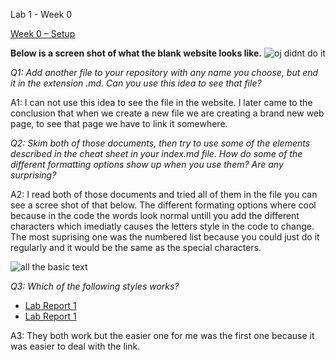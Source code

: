 Lab 1 - Week 0

[Week 0 – Setup](https://ucsd-cse15l-f22.github.io/week/week0/)

**Below is a screen shot of what the blank website looks like.**
![oj didnt do it](https://user-images.githubusercontent.com/66755589/192164130-73501410-0c6f-4eb0-8e0b-0096f5bcfd60.png)


*Q1: Add another file to your repository with any name you choose, but end it in the extension .md. Can you use this idea to see that file?*

A1: I can not use this idea to see the file in the website. I later came to the conclusion that when we create a new file we are creating a brand new web page, to see that page we have to link it somewhere.

*Q2: Skim both of those documents, then try to use some of the elements described in the cheat sheet in your index.md file. How do some of the different formatting options show up when you use them? Are any surprising?*

A2: I read both of those documents and tried all of them in the file you can see a scree shot of that below. The different formating options where cool because in the code the words look normal untill you add the different characters which imediatly causes the letters style in the code to change. The most suprising one was the numbered list because you could just do it regularly and it would be the same as the special characters.


![all the basic text](https://user-images.githubusercontent.com/66755589/192222356-06192ac9-a3e1-43af-92f0-2504b38b3e9f.png)

*Q3: Which of the following styles works?*

* [Lab Report 1](lab-report-1-week-0.html)
* [Lab Report 1](https://<your-username>.github.io/<your-lab-reports-repo>/lab-report-1-week-0.html)

A3: They both work but the easier one for me was the first one because it was easier to deal with the link.
